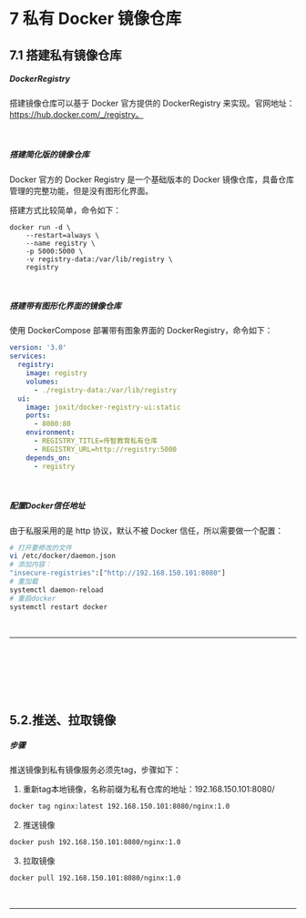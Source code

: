 # 7	私有 Docker 镜像仓库 

## 7.1	搭建私有镜像仓库

##### DockerRegistry

搭建镜像仓库可以基于 Docker 官方提供的 DockerRegistry 来实现。官网地址：https://hub.docker.com/_/registry。

<br>

##### 搭建简化版的镜像仓库

Docker 官方的 Docker Registry 是一个基础版本的 Docker 镜像仓库，具备仓库管理的完整功能，但是没有图形化界面。

搭建方式比较简单，命令如下：

```shell
docker run -d \
    --restart=always \
    --name registry	\
    -p 5000:5000 \
    -v registry-data:/var/lib/registry \
    registry
```

<br>

##### 搭建带有图形化界面的镜像仓库

使用 DockerCompose 部署带有图象界面的 DockerRegistry，命令如下：

```yaml
version: '3.0'
services:
  registry:
    image: registry
    volumes:
      - ./registry-data:/var/lib/registry
  ui:
    image: joxit/docker-registry-ui:static
    ports:
      - 8080:80
    environment:
      - REGISTRY_TITLE=传智教育私有仓库
      - REGISTRY_URL=http://registry:5000
    depends_on:
      - registry
```

<br>

##### 配置Docker信任地址

由于私服采用的是 http 协议，默认不被 Docker 信任，所以需要做一个配置：

```sh
# 打开要修改的文件
vi /etc/docker/daemon.json
# 添加内容：
"insecure-registries":["http://192.168.150.101:8080"]
# 重加载
systemctl daemon-reload
# 重启docker
systemctl restart docker
```

<br>

---

<div STYLE="page-break-after: always;">
    <br>
    <br>
    <br>
    <br>
    <br></div>

## 5.2.推送、拉取镜像

##### 步骤

推送镜像到私有镜像服务必须先tag，步骤如下：

1.  重新tag本地镜像，名称前缀为私有仓库的地址：192.168.150.101:8080/

 ```sh
docker tag nginx:latest 192.168.150.101:8080/nginx:1.0 
 ```

2. 推送镜像

```sh
docker push 192.168.150.101:8080/nginx:1.0 
```

3.  拉取镜像

```sh
docker pull 192.168.150.101:8080/nginx:1.0 
```

<br>

---

<div STYLE="page-break-after: always;">
    <br>
    <br>
    <br>
    <br>
    <br></div>